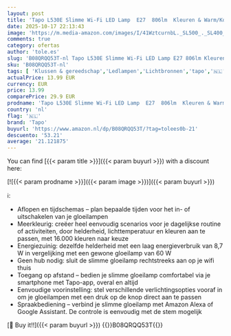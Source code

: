 ```yaml
---
layout: post
title: 'Tapo L530E Slimme Wi-Fi LED Lamp  E27  806lm  Kleuren & Warm/Koud Wit  Spraakbesturing  Energiezuinig  App Bediening  Werkt met Alexa & Google Home  2 stuks'
date: 2025-10-17 22:13:43
image: 'https://m.media-amazon.com/images/I/41WztcurnbL._SL500_._SL400_.jpg'
comments: true
category: ofertas
author: 'tole.es'
slug: 'B08QRQQ53T-nl Tapo L530E Slimme Wi-Fi LED Lamp E27 806lm Kleuren &...'
sku: 'B08QRQQ53T-nl'
tags: [ 'Klussen & gereedschap','Ledlampen','Lichtbronnen','tapo','🇳🇱', ]
actualPrice: 13.99 EUR
currency: EUR
price: 13.99
comparePrice: 29.9 EUR
prodname: 'Tapo L530E Slimme Wi-Fi LED Lamp  E27  806lm  Kleuren & Warm/Koud Wit  Spraakbesturing  Energiezuinig  App Bediening  Werkt met Alexa & Google Home  2 stuks'
country: 'nl'
flag: '🇳🇱'
brand: 'Tapo'
buyurl: 'https://www.amazon.nl/dp/B08QRQQ53T/?tag=tolees0b-21'
descuento: '53.21'
average: '21.121875'
---
```


You can find [{{< param title >}}]({{< param buyurl >}}) with a discount here:

[![{{< param prodname >}}]({{< param image >}})]({{< param buyurl >}})

ℹ️:

- Aflopen en tijdschemas – plan bepaalde tijden voor het in- of uitschakelen van je gloeilampen
- Meerkleurig: creëer heel eenvoudig scenarios voor je dagelijkse routine of activiteiten, door helderheid, lichttemperatuur en kleuren aan te passen, met 16.000 kleuren naar keuze
- Energiezuinig: dezelfde helderheid met een laag energieverbruik van 8,7 W in vergelijking met een gewone gloeilamp van 60 W
- Geen hub nodig: sluit de slimme gloeilamp rechtstreeks aan op je wifi thuis
- Toegang op afstand – bedien je slimme gloeilamp comfortabel via je smartphone met Tapo-app, overal en altijd
- Eenvoudige voorinstelling: stel verschillende verlichtingsopties vooraf in om je gloeilampen met een druk op de knop direct aan te passen
- Spraakbediening – verbind je slimme gloeilamp met Amazon Alexa of Google Assistant. De controle is eenvoudig met de stem mogelijk

[🛒 Buy it!!]({{< param buyurl >}})
{{<world>}}B08QRQQ53T{{</world>}}
